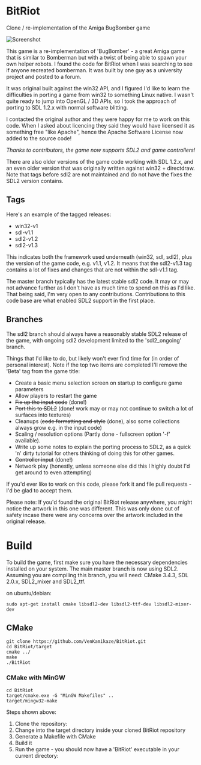 # BitRiot
Clone / re-implementation of the Amiga BugBomber game

![Screenshot](https://raw.github.com/VenKamikaze/BitRiot/master/doco/screenshots/BitRiot-1.png)

This game is a re-implementation of 'BugBomber' - a great Amiga game that is similar to Bomberman but with a twist of being able to spawn your own helper robots. I found the code for BitRiot when I was searching to see if anyone recreated bomberman. It was built by one guy as a university project and posted to a forum.

It was original built against the win32 API, and I figured I'd like to learn the difficulties in porting a game from win32 to something Linux native. I wasn't quite ready to jump into OpenGL / 3D APIs, so I took the approach of porting to SDL 1.2.x with normal software blitting.

I contacted the original author and they were happy for me to work on this code. When I asked about licencing they said they would have licensed it as something free "like Apache", hence the Apache Software License now added to the source code!

*Thanks to contributors, the game now supports SDL2 and game controllers!*

There are also older versions of the game code working with SDL 1.2.x, and an even older version that was originally written against win32 + directdraw. Note that tags before sdl2 are not maintained and do not have the fixes the SDL2 version contains.

## Tags

Here's an example of the tagged releases:
* win32-v1
* sdl-v1.1
* sdl2-v1.2
* sdl2-v1.3

This indicates both the framework used underneath (win32, sdl, sdl2), plus the version of the game code, e.g. v1.1, v1.2. It means that the sdl2-v1.3 tag contains a lot of fixes and changes that are not within the sdl-v1.1 tag.

The master branch typically has the latest stable sdl2 code. It may or may not advance further as I don't have as much time to spend on this as I'd like. That being said, I'm very open to any contributions. Contributions to this code base are what enabled SDL2 support in the first place.

## Branches

The sdl2 branch should always have a reasonably stable SDL2 release of the game, with ongoing sdl2 development limited to the 'sdl2_ongoing' branch.

Things that I'd like to do, but likely won't ever find time for (in order of personal interest). Note if the top two items are completed I'll remove the 'Beta' tag from the game title:

* Create a basic menu selection screen on startup to configure game parameters
* Allow players to restart the game
* ~~Fix up the input code~~ (done!)
* ~~Port this to SDL2~~ (done! work may or may not continue to switch a lot of surfaces into textures)
* Cleanups (~~code formatting and style~~ (done), also some collections always grow e.g. in the input code)
* Scaling / resolution options (Partly done - fullscreen option '-f' available).
* Write up some notes to explain the porting process to SDL2, as a quick 'n' dirty tutorial for others thinking of doing this for other games.
* ~~Controller input~~ (done!)
* Network play (honestly, unless someone else did this I highly doubt I'd get around to even attempting)

If you'd ever like to work on this code, please fork it and file pull requests - I'd be glad to accept them.

Please note: If you'd found the original BitRiot release anywhere, you might notice the artwork in this one was different. This was only done out of safety incase there were any concerns over the artwork included in the original release.

# Build

To build the game, first make sure you have the necessary dependencies installed on your system. The main master branch is now using SDL2. Assuming you are compiling this branch, you will need:
CMake 3.4.3, SDL 2.0.x, SDL2_mixer and SDL2_ttf.

on ubuntu/debian:
```
sudo apt-get install cmake libsdl2-dev libsdl2-ttf-dev libsdl2-mixer-dev
```

## CMake

```
git clone https://github.com/VenKamikaze/BitRiot.git
cd BitRiot/target
cmake ../
make
./BitRiot
```

### CMake with MinGW

```
cd BitRiot
target/cmake.exe -G "MinGW Makefiles" ..
target/mingw32-make
```

Steps shown above:

1. Clone the repository:
2. Change into the target directory inside your cloned BitRiot repository
3. Generate a Makefile with CMake
4. Build it
5. Run the game - you should now have a 'BitRiot' executable in your current directory:

